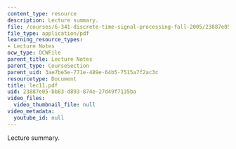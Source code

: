```yaml
---
content_type: resource
description: Lecture summary.
file: /courses/6-341-discrete-time-signal-processing-fall-2005/23887e05bb83d893874e27d49f7135ba_lec11.pdf
file_type: application/pdf
learning_resource_types:
- Lecture Notes
ocw_type: OCWFile
parent_title: Lecture Notes
parent_type: CourseSection
parent_uid: 3ae7be5e-771e-489e-64b5-7515a7f2ac3c
resourcetype: Document
title: lec11.pdf
uid: 23887e05-bb83-d893-874e-27d49f7135ba
video_files:
  video_thumbnail_file: null
video_metadata:
  youtube_id: null
---
```

Lecture summary.

